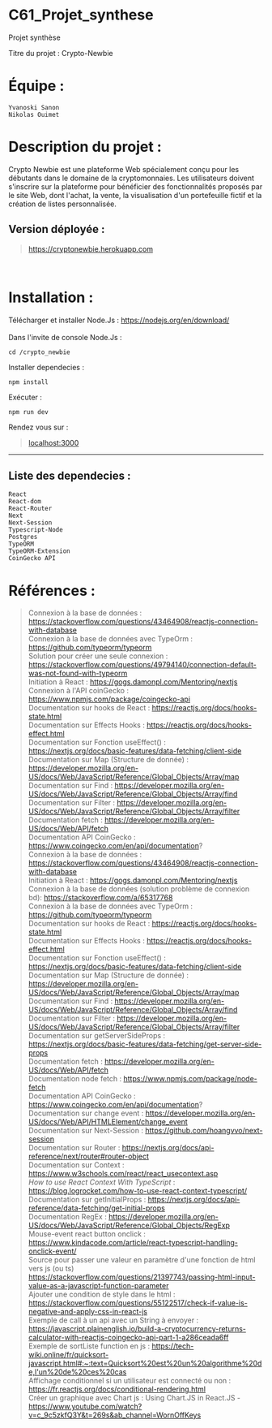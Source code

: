 # C61_Projet_synthese
Projet synthèse


Titre du projet : Crypto-Newbie

Équipe :
=======================================================
	Yvanoski Sanon
	Nikolas Ouimet

	
Description du projet :
=======================================================
Crypto Newbie est une plateforme Web spécialement conçu pour les débutants dans le domaine de la cryptomonnaies. Les utilisateurs doivent s'inscrire sur la plateforme pour bénéficier des fonctionnalités proposés par le site Web, dont l'achat, la vente, la visualisation d'un portefeuille fictif et la création de listes personnalisée.

Version déployée :    
-------------------------------------------------------
> https://cryptonewbie.herokuapp.com    

<br>

Installation :
=======================================================
Télécharger et installer Node.Js : https://nodejs.org/en/download/    
<br>
Dans l'invite de console Node.Js :    

	cd /crypto_newbie     
Installer dependecies :  

	npm install    

Exécuter : 

	npm run dev    

Rendez vous sur :

>[localhost:3000](localhost:3000)
-------------------------------------------------------
Liste des dependecies :
-------------------------------------------------------
	React  
	React-dom  
	React-Router  
	Next  
	Next-Session  
	Typescript-Node  
	Postgres  
	TypeORM  
	TypeORM-Extension
	CoinGecko API  

Références :
=======================================================

>Connexion à la base de données : https://stackoverflow.com/questions/43464908/reactjs-connection-with-database  
Connexion à la base de données avec TypeOrm : https://github.com/typeorm/typeorm  
Solution pour créer une seule connexion : https://stackoverflow.com/questions/49794140/connection-default-was-not-found-with-typeorm  
Initiation à React : https://gogs.damonpl.com/Mentoring/nextjs  
Connexion à l'API coinGecko : https://www.npmjs.com/package/coingecko-api  
Documentation sur hooks de React : https://reactjs.org/docs/hooks-state.html  
Documentation sur Effects Hooks : https://reactjs.org/docs/hooks-effect.html  
Documentation sur Fonction useEffect() : https://nextjs.org/docs/basic-features/data-fetching/client-side  
Documentation sur Map (Structure de donnée) : https://developer.mozilla.org/en-US/docs/Web/JavaScript/Reference/Global_Objects/Array/map  
Documentation sur Find : https://developer.mozilla.org/en-US/docs/Web/JavaScript/Reference/Global_Objects/Array/find  
Documentation sur Filter : https://developer.mozilla.org/en-US/docs/Web/JavaScript/Reference/Global_Objects/Array/filter  
Documentation fetch : https://developer.mozilla.org/en-US/docs/Web/API/fetch  
Documentation API CoinGecko : https://www.coingecko.com/en/api/documentation?  
Connexion à la base de données : https://stackoverflow.com/questions/43464908/reactjs-connection-with-database  
Initiation à React : https://gogs.damonpl.com/Mentoring/nextjs  
Connexion à la base de données (solution problème de connexion bd): https://stackoverflow.com/a/65317768  
Connexion à la base de données avec TypeOrm : https://github.com/typeorm/typeorm  
Documentation sur hooks de React : https://reactjs.org/docs/hooks-state.html  
Documentation sur Effects Hooks : https://reactjs.org/docs/hooks-effect.html  
Documentation sur Fonction useEffect() : https://nextjs.org/docs/basic-features/data-fetching/client-side  
Documentation sur Map (Structure de donnée) : https://developer.mozilla.org/en-US/docs/Web/JavaScript/Reference/Global_Objects/Array/map  
Documentation sur Find : https://developer.mozilla.org/en-US/docs/Web/JavaScript/Reference/Global_Objects/Array/find  
Documentation sur Filter : https://developer.mozilla.org/en-US/docs/Web/JavaScript/Reference/Global_Objects/Array/filter    
Documentation sur getServerSideProps : https://nextjs.org/docs/basic-features/data-fetching/get-server-side-props     
Documentation fetch : https://developer.mozilla.org/en-US/docs/Web/API/fetch  
Documentation node fetch : https://www.npmjs.com/package/node-fetch  
Documentation API CoinGecko : https://www.coingecko.com/en/api/documentation?  
Documentation sur change event : https://developer.mozilla.org/en-US/docs/Web/API/HTMLElement/change_event  
Documentation sur Next-Session : https://github.com/hoangvvo/next-session  
Documentation sur Router : https://nextjs.org/docs/api-reference/next/router#router-object  
Documentation sur Context : https://www.w3schools.com/react/react_usecontext.asp  
*How to use React Context With TypeScript* : https://blog.logrocket.com/how-to-use-react-context-typescript/  
Documentation sur getInitialProps : https://nextjs.org/docs/api-reference/data-fetching/get-initial-props  
Documentation RegEx : https://developer.mozilla.org/en-US/docs/Web/JavaScript/Reference/Global_Objects/RegExp  
Mouse-event react button onclick : https://www.kindacode.com/article/react-typescript-handling-onclick-event/  
Source pour passer une valeur en paramètre d'une fonction de html vers js (ou ts) https://stackoverflow.com/questions/21397743/passing-html-input-value-as-a-javascript-function-parameter  
Ajouter une condition de style dans le html : https://stackoverflow.com/questions/55122517/check-if-value-is-negative-and-apply-css-in-react-js  
Exemple de call à un api avec un String à envoyer : https://javascript.plainenglish.io/build-a-cryptocurrency-returns-calculator-with-reactjs-coingecko-api-part-1-a286ceada6ff  
Exemple de sortListe function en js : https://tech-wiki.online/fr/quicksort-javascript.html#:~:text=Quicksort%20est%20un%20algorithme%20de,l'un%20de%20ces%20cas  
Affichage conditionnel si un utilisateur est connecté ou non : https://fr.reactjs.org/docs/conditional-rendering.html  
Créer un graphique avec Chart js : Using Chart.JS in React.JS -https://www.youtube.com/watch?v=c_9c5zkfQ3Y&t=269s&ab_channel=WornOffKeys   
